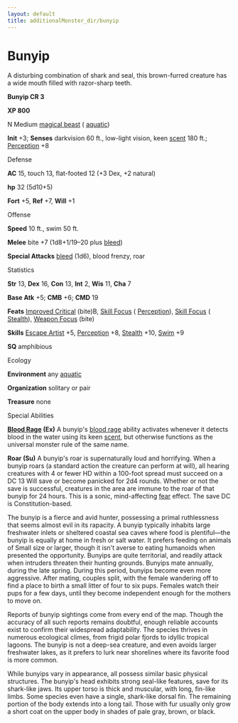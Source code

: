 ```yaml
---
layout: default
title: additionalMonster_dir/bunyip
---
```

# Bunyip

A disturbing combination of shark and seal, this brown-furred creature has a wide mouth filled with razor-sharp teeth.

**Bunyip CR 3**

**XP 800**

N Medium [magical beast](monsters/creatureTypes#_magical-beast) ( [aquatic](monster_dir/creatureTypes#_aquatic-subtype))

**Init** +3; **Senses** darkvision 60 ft., low-light vision, keen [scent](monsters/universalMonsterRules#_scent) 180 ft.; [Perception](additionalMonster_dir/../skill_dir/perception#_perception) +8

Defense

**AC** 15, touch 13, flat-footed 12 (+3 Dex, +2 natural)

**hp** 32 (5d10+5)

**Fort** +5, **Ref** +7, **Will** +1

Offense

**Speed** 10 ft., swim 50 ft.

**Melee** bite +7 (1d8+1/19–20 plus [bleed](monster_dir/universalMonsterRules#_bleed))

**Special Attacks** [bleed](monsters/universalMonsterRules#_bleed) (1d6), blood frenzy, roar

Statistics

**Str** 13, **Dex** 16, **Con** 13, **Int** 2, **Wis** 11, **Cha** 7

**Base Atk** +5; **CMB** +6; **CMD** 19

**Feats** [Improved Critical](additionalMonster_dir/../feats#_improved-critical) (bite)B, [Skill Focus](additionalMonster_dir/../feats#_skill-focus) ( [Perception](additionalMonster_dir/../skill_dir/perception#_perception)), [Skill Focus](additionalMonsters/../feats#_skill-focus) ( [Stealth](additionalMonster_dir/../skill_dir/stealth#_stealth)), [Weapon Focus](additionalMonsters/../feats#_weapon-focus) (bite)

**Skills** [Escape Artist](additionalMonster_dir/../skill_dir/escapeArtist#_escape-artist) +5, [Perception](additionalMonsters/../skill_dir/perception#_perception) +8, [Stealth](additionalMonsters/../skill_dir/stealth#_stealth) +10, [Swim](additionalMonsters/../skill_dir/swim#_swim) +9

**SQ** amphibious

Ecology

**Environment** any [aquatic](monsters/creatureTypes#_aquatic-subtype)

**Organization** solitary or pair

**Treasure** none

Special Abilities

**[Blood Rage](monster_dir/universalMonsterRules#_blood-rage) (Ex)** A bunyip's [blood rage](monsters/universalMonsterRules#_blood-rage) ability activates whenever it detects blood in the water using its keen [scent](monster_dir/universalMonsterRules#_scent), but otherwise functions as the universal monster rule of the same name.

**Roar (Su)** A bunyip's roar is supernaturally loud and horrifying. When a bunyip roars (a standard action the creature can perform at will), all hearing creatures with 4 or fewer HD within a 100-foot spread must succeed on a DC 13 Will save or become panicked for 2d4 rounds. Whether or not the save is successful, creatures in the area are immune to the roar of that bunyip for 24 hours. This is a sonic, mind-affecting [fear](monsters/universalMonsterRules#_fear-(su-or-sp)) effect. The save DC is Constitution-based.

The bunyip is a fierce and avid hunter, possessing a primal ruthlessness that seems almost evil in its rapacity. A bunyip typically inhabits large freshwater inlets or sheltered coastal sea caves where food is plentiful—the bunyip is equally at home in fresh or salt water. It prefers feeding on animals of Small size or larger, though it isn't averse to eating humanoids when presented the opportunity. Bunyips are quite territorial, and readily attack when intruders threaten their hunting grounds. Bunyips mate annually, during the late spring. During this period, bunyips become even more aggressive. After mating, couples split, with the female wandering off to find a place to birth a small litter of four to six pups. Females watch their pups for a few days, until they become independent enough for the mothers to move on.

Reports of bunyip sightings come from every end of the map. Though the accuracy of all such reports remains doubtful, enough reliable accounts exist to confirm their widespread adaptability. The species thrives in numerous ecological climes, from frigid polar fjords to idyllic tropical lagoons. The bunyip is not a deep-sea creature, and even avoids larger freshwater lakes, as it prefers to lurk near shorelines where its favorite food is more common.

While bunyips vary in appearance, all possess similar basic physical structures. The bunyip's head exhibits strong seal-like features, save for its shark-like jaws. Its upper torso is thick and muscular, with long, fin-like limbs. Some species even have a single, shark-like dorsal fin. The remaining portion of the body extends into a long tail. Those with fur usually only grow a short coat on the upper body in shades of pale gray, brown, or black.

